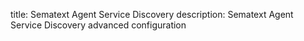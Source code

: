 title: Sematext Agent Service Discovery
description:  Sematext Agent Service Discovery advanced configuration

